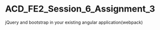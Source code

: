 # ACD_FE2_Session_6_Assignment_3
 jQuery and bootstrap in your existing angular application(webpack)
